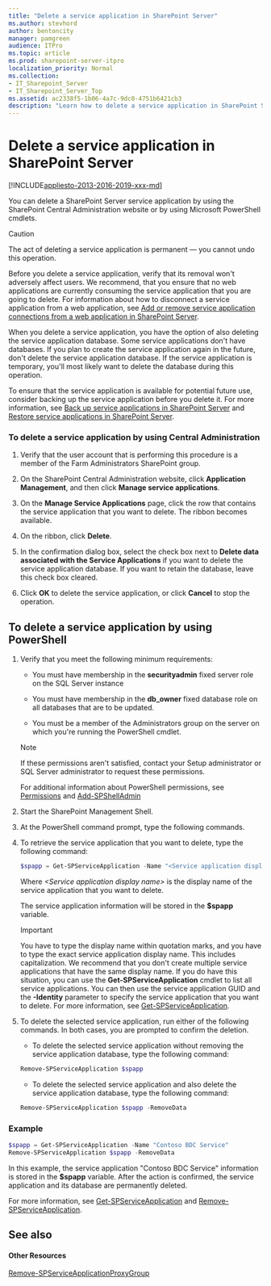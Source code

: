 ```yaml
---
title: "Delete a service application in SharePoint Server"
ms.author: stevhord
author: bentoncity
manager: pamgreen
audience: ITPro
ms.topic: article
ms.prod: sharepoint-server-itpro
localization_priority: Normal
ms.collection:
- IT_Sharepoint_Server
- IT_Sharepoint_Server_Top
ms.assetid: ac2338f5-1b06-4a7c-9dc0-4751b6421cb3
description: "Learn how to delete a service application in SharePoint Server."
---
```


# Delete a service application in SharePoint Server

[!INCLUDE[appliesto-2013-2016-2019-xxx-md](../includes/appliesto-2013-2016-2019-xxx-md.md)]
  
You can delete a SharePoint Server service application by using the SharePoint Central Administration website or by using Microsoft PowerShell cmdlets. 
  
> [!CAUTION]
> The act of deleting a service application is permanent — you cannot undo this operation. 
  
Before you delete a service application, verify that its removal won't adversely affect users. We recommend, that you ensure that no web applications are currently consuming the service application that you are going to delete. For information about how to disconnect a service application from a web application, see [Add or remove service application connections from a web application in SharePoint Server](add-or-remove-a-service-application-connection-to-a-web-application.md).
  
When you delete a service application, you have the option of also deleting the service application database. Some service applications don't have databases. If you plan to create the service application again in the future, don't delete the service application database. If the service application is temporary, you'll most likely want to delete the database during this operation.
  
To ensure that the service application is available for potential future use, consider backing up the service application before you delete it. For more information, see [Back up service applications in SharePoint Server](back-up-a-service-application.md) and [Restore service applications in SharePoint Server](restore-a-service-application.md).
  
    
### To delete a service application by using Central Administration

1. Verify that the user account that is performing this procedure is a member of the Farm Administrators SharePoint group.
    
2. On the SharePoint Central Administration website, click **Application Management**, and then click **Manage service applications**.
    
3. On the **Manage Service Applications** page, click the row that contains the service application that you want to delete. The ribbon becomes available. 
    
4. On the ribbon, click **Delete**.
    
5. In the confirmation dialog box, select the check box next to **Delete data associated with the Service Applications** if you want to delete the service application database. If you want to retain the database, leave this check box cleared. 
    
6. Click **OK** to delete the service application, or click **Cancel** to stop the operation. 
    
## To delete a service application by using PowerShell

1. Verify that you meet the following minimum requirements:
    
   - You must have membership in the **securityadmin** fixed server role on the SQL Server instance 
    
   - You must have membership in the **db_owner** fixed database role on all databases that are to be updated. 
    
   - You must be a member of the Administrators group on the server on which you're running the PowerShell cmdlet.
    
   > [!NOTE]
   > If these permissions aren't satisfied, contact your Setup administrator or SQL Server administrator to request these permissions. 
  
   For additional information about PowerShell permissions, see [Permissions](/powershell/module/sharepoint-server/?view=sharepoint-ps#section3) and [Add-SPShellAdmin](/powershell/module/sharepoint-server/Add-SPShellAdmin?view=sharepoint-ps)
    
2. Start the SharePoint Management Shell.
    
3. At the PowerShell command prompt, type the following commands. 
    
4. To retrieve the service application that you want to delete, type the following command: 
    
   ```powershell
   $spapp = Get-SPServiceApplication -Name "<Service application display name>"
   ```

   Where  _\<Service application display name\>_ is the display name of the service application that you want to delete. 
    
   The service application information will be stored in the **$spapp** variable. 
    
   > [!IMPORTANT]
   > You have to type the display name within quotation marks, and you have to type the exact service application display name. This includes capitalization. We recommend that you don't create multiple service applications that have the same display name. If you do have this situation, you can use the **Get-SPServiceApplication** cmdlet to list all service applications. You can then use the service application GUID and the **-Identity** parameter to specify the service application that you want to delete. For more information, see [Get-SPServiceApplication](/powershell/module/sharepoint-server/Get-SPServiceApplication?view=sharepoint-ps). 
  
5. To delete the selected service application, run either of the following commands. In both cases, you are prompted to confirm the deletion. 
    
   - To delete the selected service application without removing the service application database, type the following command:
    
   ```powershell
   Remove-SPServiceApplication $spapp
   ```

   - To delete the selected service application and also delete the service application database, type the following command:
    
   ```powershell
   Remove-SPServiceApplication $spapp -RemoveData
   ```

### Example

```powershell
$spapp = Get-SPServiceApplication -Name "Contoso BDC Service"
Remove-SPServiceApplication $spapp -RemoveData
```

In this example, the service application "Contoso BDC Service" information is stored in the **$spapp** variable. After the action is confirmed, the service application and its database are permanently deleted. 
  
For more information, see [Get-SPServiceApplication](/powershell/module/sharepoint-server/Get-SPServiceApplication?view=sharepoint-ps) and [Remove-SPServiceApplication](/powershell/module/sharepoint-server/Remove-SPServiceApplication?view=sharepoint-ps).
  
## See also

#### Other Resources

[Remove-SPServiceApplicationProxyGroup](/powershell/module/sharepoint-server/Remove-SPServiceApplicationProxyGroup?view=sharepoint-ps)

